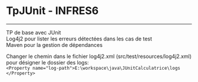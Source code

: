 # TpJUnit - INFRES6
------------------- 

TP de base avec JUnit  
Log4j2 pour lister les erreurs détectées dans les cas de test  
Maven pour la gestion de dépendances

Changer le chemin dans le fichier log4j2.xml (src/test/resources/log4j2.xml) pour désigner le dossier des logs:  
`<Property name="log-path">E:\workspace\java\JUnitCalculatrice\logs
		</Property>`

